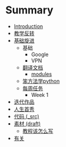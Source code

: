 # Summary

* [Introduction](README.md)
* [教学反转](0MOOC/README.md)
* [基础旋进](1sTry/README.md)
   * 基础
       * Google
       * VPN
   * [翻译文档](1sTry/翻译文档.md)
       * [modules](modules.md)
   * [笨方法学python](1sTry/笨方法学python.md)
   * [每周任务](1sTry/每周任务.md)
       * Week 1
* [迭代作品](2nDev/README.md)
* [人生首秀](3rDemo/README.md)
* [代码 (_src)](_src/README.md)
* [素材 (draft)](draft/README.md)
   * [教程该怎么写](draft/how2tutorial.md)
* [有关](ABOUT.md)

